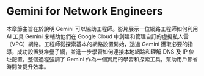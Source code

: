 # Gemini for Network Engineers

本章節主旨在於說明 Gemini 可以協助工程師。影片展示一位網路工程師如何利用 AI 工具 Gemini 來輔助他們在 Google Cloud 中創建和管理自訂的虛擬私人雲（VPC）網路。工程師從探索基本的網路設置開始，透過 Gemini 獲取必要的指導，成功設置雙堆疊子網，並進一步學習如何連接本地網路和理解 DNS 及 IP 位址配置。整個過程強調了 Gemini 作為一個實用的學習和探索工具，幫助用戶節省時間並提升效率。
